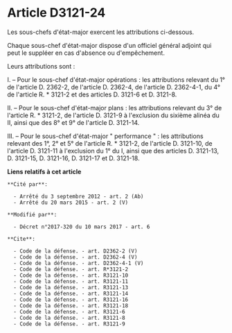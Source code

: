 # Article D3121-24

Les sous-chefs d'état-major exercent les attributions ci-dessous. 

Chaque sous-chef d'état-major dispose d'un officiel général adjoint qui peut le suppléer en cas d'absence ou d'empêchement. 

Leurs attributions sont : 

I. – Pour le sous-chef d'état-major opérations : les attributions relevant du 1° de l'article D. 2362-2, de l'article D.
2362-4, de l'article D. 2362-4-1, du 4° de l'article R. * 3121-2 et des articles D. 3121-6 et D. 3121-8. 

II. – Pour le sous-chef d'état-major plans : les attributions relevant du 3° de l'article R. * 3121-2, de l'article D. 3121-9
à l'exclusion du sixième alinéa du II, ainsi que des 8° et 9° de l'article D. 3121-14. 

III. – Pour le sous-chef d'état-major " performance " : les attributions relevant des 1°, 2° et 5° de l'article R. * 3121-2,
de l'article D. 3121-10, de l'article D. 3121-11 à l'exclusion du 1° du I, ainsi que des articles D. 3121-13, D. 3121-15, D.
3121-16, D. 3121-17 et D. 3121-18.

**Liens relatifs à cet article**

	**Cité par**:

	  - Arrêté du 3 septembre 2012 - art. 2 (Ab)
	  - Arrêté du 20 mars 2015 - art. 2 (V)

	**Modifié par**:

	  - Décret n°2017-320 du 10 mars 2017 - art. 6

	**Cite**:

	  - Code de la défense. - art. D2362-2 (V)
	  - Code de la défense. - art. D2362-4 (V)
	  - Code de la défense. - art. D2362-4-1 (V)
	  - Code de la défense. - art. R*3121-2
	  - Code de la défense. - art. R3121-10
	  - Code de la défense. - art. R3121-11
	  - Code de la défense. - art. R3121-13
	  - Code de la défense. - art. R3121-14
	  - Code de la défense. - art. R3121-16
	  - Code de la défense. - art. R3121-18
	  - Code de la défense. - art. R3121-6
	  - Code de la défense. - art. R3121-8
	  - Code de la défense. - art. R3121-9
